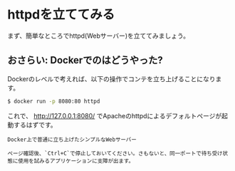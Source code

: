 # httpdを立ててみる

まず、簡単なところでhttpd(Webサーバー)を立ててみましょう。

## おさらい: Dockerでのはどうやった?

Dockerのレベルで考えれば、以下の操作でコンテを立ち上げることになります。

```bash
$ docker run -p 8080:80 httpd
```

これで、 http://127.0.0.1:8080/ でApacheのhttpdによるデフォルトページが起動するはずです。

```{figure} images/docker-httpd-result.png
Docker上で普通に立ち上げたシンプルなWebサーバー
```

```{warning}
ページ確認後、`Ctrl+C`で停止しておいてください。さもないと、同一ポートで待ち受け状態に使用を試みるアプリケーションに支障が出ます。
```

